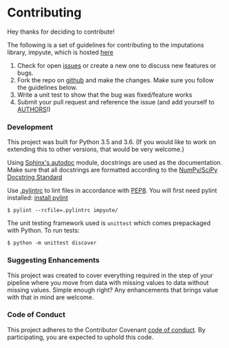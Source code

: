 # Contributing

Hey thanks for deciding to contribute!

The following is a set of guidelines for contributing to the imputations library, impyute, which is hosted [here](https://github.com/eltonlaw/impyute) 

1. Check for open [issues](https://github.com/eltonlaw/impyute/issues) or create a new one to discuss new features or bugs.
2. Fork the repo on [github](https://github.com/eltonlaw/impyute) and make the changes. Make sure you follow the guidelines below.
3. Write a unit test to show that the bug was fixed/feature works 
4. Submit your pull request and reference the issue (and add yourself to [AUTHORS](https://github.com/eltonlaw/impyute/blob/master/AUTHORS.rst)!)

### Development

This project was built for Python 3.5 and 3.6. (If you would like to work on extending this to other versions, that would be very welcome.)

Using [Sphinx's autodoc](http://www.sphinx-doc.org/en/stable/ext/autodoc.html) module, docstrings are used as the documentation. Make sure that all docstrings are formatted according to the [NumPy/SciPy Docstring Standard](https://github.com/numpy/numpy/blob/master/doc/HOWTO_DOCUMENT.rst.txt#docstring-standard)

Use [.pylintrc](https://github.com/eltonlaw/impyute/blob/master/.pylintrc) to lint files in accordance with [PEP8](https://www.python.org/dev/peps/pep-0008/). You will first need pylint installed: [install pylint](https://www.pylint.org/#install)

    $ pylint --rcfile=.pylintrc impyute/
    
The unit testing framework used is `unittest` which comes prepackaged with Python. To run tests:

    $ python -m unittest discover
    
### Suggesting Enhancements

This project was created to cover everything required in the step of your pipeline where you move from data with missing values to data without missing values. Simple enough right? Any enhancements that brings value with that in mind are welcome.

### Code of Conduct

This project adheres to the Contributor Covenant [code of conduct](CODE_OF_CONDUCT.md). By participating, you are expected to uphold this code.
